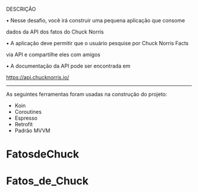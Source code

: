 DESCRIÇÃO

• Nesse desafio, você irá construir uma pequena aplicação que consome

dados da API dos fatos do Chuck Norris

• A aplicação deve permitir que o usuário pesquise por Chuck Norris Facts

via API e compartilhe eles com amigos

• A documentação da API pode ser encontrada em

https://api.chucknorris.io/

************************************************************************

As seguintes ferramentas foram usadas na construção do projeto:

- Koin
- Coroutines
- Espresso
- Retrofit
- Padrão MVVM
# FatosdeChuck
# Fatos_de_Chuck
